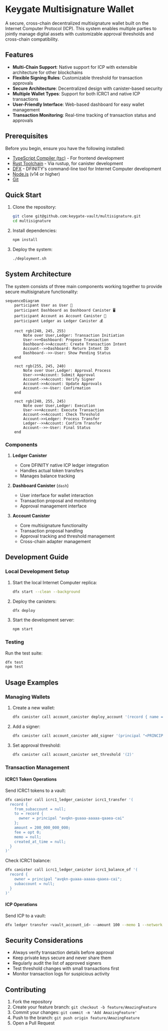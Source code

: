 # Keygate Multisignature Wallet

A secure, cross-chain decentralized multisignature wallet built on the Internet Computer Protocol (ICP). This system enables multiple parties to jointly manage digital assets with customizable approval thresholds and cross-chain compatibility.

## Features

- **Multi-Chain Support**: Native support for ICP with extensible architecture for other blockchains
- **Flexible Signing Rules**: Customizable threshold for transaction approvals
- **Secure Architecture**: Decentralized design with canister-based security
- **Multiple Wallet Types**: Support for both ICRC1 and native ICP transactions
- **User-Friendly Interface**: Web-based dashboard for easy wallet management
- **Transaction Monitoring**: Real-time tracking of transaction status and approvals

## Prerequisites

Before you begin, ensure you have the following installed:

* [TypeScript Compiler (tsc)](https://www.typescriptlang.org/download/) - For frontend development
* [Rust Toolchain](https://www.rust-lang.org/tools/install) - Via rustup, for canister development
* [DFX](https://internetcomputer.org/docs/current/developer-docs/getting-started/install/#installing-dfx-via-dfxvm) - DFINITY's command-line tool for Internet Computer development
* [Node.js](https://nodejs.org/) (v14 or higher)
* [Git](https://git-scm.com/downloads)

## Quick Start

1. Clone the repository:
   ```bash
   git clone git@github.com:keygate-vault/multisignature.git
   cd multisignature
   ```

2. Install dependencies:
   ```bash
   npm install
   ```

3. Deploy the system:
   ```bash
   ./deployment.sh
   ```

## System Architecture

The system consists of three main components working together to provide secure multisignature functionality:

```mermaid
sequenceDiagram
    participant User as User 🧑
    participant Dashboard as Dashboard Canister 🖥️
    participant Account as Account Canister 🏦
    participant Ledger as Ledger Canister 💰
    
    rect rgb(240, 245, 255)
        Note over User,Ledger: Transaction Initiation
        User->>+Dashboard: Propose Transaction
        Dashboard->>Account: Create Transaction Intent
        Account-->>Dashboard: Return Intent ID
        Dashboard-->>-User: Show Pending Status
    end
    
    rect rgb(255, 245, 240)
        Note over User,Ledger: Approval Process
        User->>+Account: Submit Approval
        Account->>Account: Verify Signer
        Account->>Account: Update Approvals
        Account-->>-User: Confirmation
    end
    
    rect rgb(240, 255, 245)
        Note over User,Ledger: Execution
        User->>+Account: Execute Transaction
        Account->>Account: Check Threshold
        Account->>Ledger: Process Transfer
        Ledger-->>Account: Confirm Transfer
        Account-->>-User: Final Status
    end
```

### Components

1. **Ledger Canister**
   - Core DFINITY native ICP ledger integration
   - Handles actual token transfers
   - Manages balance tracking

2. **Dashboard Canister** (`dash`)
   - User interface for wallet interaction
   - Transaction proposal and monitoring
   - Approval management interface

3. **Account Canister**
   - Core multisignature functionality
   - Transaction proposal handling
   - Approval tracking and threshold management
   - Cross-chain adapter management

## Development Guide

### Local Development Setup

1. Start the local Internet Computer replica:
   ```bash
   dfx start --clean --background
   ```

2. Deploy the canisters:
   ```bash
   dfx deploy
   ```

3. Start the development server:
   ```bash
   npm start
   ```

### Testing

Run the test suite:
```bash
dfx test
npm test
```

## Usage Examples

### Managing Wallets

1. Create a new wallet:
   ```bash
   dfx canister call account_canister deploy_account '(record { name = "My Wallet" })'
   ```

2. Add a signer:
   ```bash
   dfx canister call account_canister add_signer '(principal "<PRINCIPAL_ID>")'
   ```

3. Set approval threshold:
   ```bash
   dfx canister call account_canister set_threshold '(2)'
   ```

### Transaction Management

#### ICRC1 Token Operations

Send ICRC1 tokens to a vault:
```bash
dfx canister call icrc1_ledger_canister icrc1_transfer '(
  record {
    from_subaccount = null;
    to = record {
      owner = principal "avqkn-guaaa-aaaaa-qaaea-cai"
    };
    amount = 200_000_000_000;
    fee = opt 0;        
    memo = null;
    created_at_time = null;
  }
)'
```

Check ICRC1 balance:
```bash
dfx canister call icrc1_ledger_canister icrc1_balance_of '(
  record {
    owner = principal "avqkn-guaaa-aaaaa-qaaea-cai";
    subaccount = null;
  }
)'
```

#### ICP Operations

Send ICP to a vault:
```bash
dfx ledger transfer <vault_account_id> --amount 100 --memo 1 --network local --identity minter --fee 0
```

## Security Considerations

- Always verify transaction details before approval
- Keep private keys secure and never share them
- Regularly audit the list of approved signers
- Test threshold changes with small transactions first
- Monitor transaction logs for suspicious activity

## Contributing

1. Fork the repository
2. Create your feature branch: `git checkout -b feature/AmazingFeature`
3. Commit your changes: `git commit -m 'Add AmazingFeature'`
4. Push to the branch: `git push origin feature/AmazingFeature`
5. Open a Pull Request
